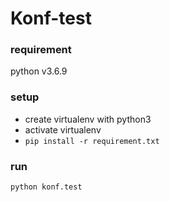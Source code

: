 # Konf-test

### requirement
python v3.6.9

### setup
* create virtualenv with python3
* activate virtualenv 
* `pip install -r requirement.txt`


### run
`python konf.test` 